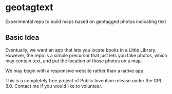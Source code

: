 # geotagtext
Experimental repo to build maps based on geotagged photos indicating text


## Basic Idea

Eventually, we want an app that lets you locate books in a Little Library. However, the repo is a simple precursor that just lets 
you take photos, which may contain text, and put the location of those photos on a map.

We may begin with a responsive website rather than a native app.

This is a completely free project of Public Invention release under the GPL 3.0. Contact me if you would like to volunteer.
